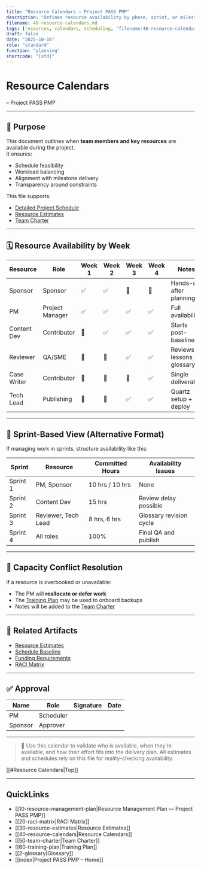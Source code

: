 ```yaml
---
title: "Resource Calendars — Project PASS PMP"
description: "Defines resource availability by phase, sprint, or milestone to align with schedule and workload."
filename: 40-resource-calendars.md
tags: [resources, calendars, scheduling, "filename:40-resource-calendars.md"]
draft: false
date: "2025-10-16"
role: "standard"
function: "planning"
shortcode: "[std]"
---
```


# Resource Calendars
– Project PASS PMP  

---

## 📎 Purpose

This document outlines when **team members and key resources** are available during the project.  
It ensures:
- Schedule feasibility  
- Workload balancing  
- Alignment with milestone delivery  
- Transparency around constraints

This file supports:
- [Detailed Project Schedule](../20-schedule-management/02-detailed-project-schedule.md)  
- [Resource Estimates](30-resource-estimates.md)  
- [Team Charter](50-team-charter.md)

---

## 🗓 Resource Availability by Week

| Resource | Role | Week 1 | Week 2 | Week 3 | Week 4 | Notes |
|----------|------|--------|--------|--------|--------|-------|
| Sponsor | Sponsor | ✅ | ✅ | 🔲 | 🔲 | Hands-off after planning |
| PM | Project Manager | ✅ | ✅ | ✅ | ✅ | Full availability |
| Content Dev | Contributor | 🔲 | ✅ | ✅ | ✅ | Starts post-baseline |
| Reviewer | QA/SME | 🔲 | 🔲 | ✅ | ✅ | Reviews lessons + glossary |
| Case Writer | Contributor | 🔲 | 🔲 | 🔲 | ✅ | Single deliverable |
| Tech Lead | Publishing | 🔲 | 🔲 | ✅ | ✅ | Quartz setup + deploy |

---

## 🧠 Sprint-Based View (Alternative Format)

If managing work in sprints, structure availability like this:

| Sprint | Resource | Committed Hours | Availability Issues |
|--------|----------|------------------|----------------------|
| Sprint 1 | PM, Sponsor | 10 hrs / 10 hrs | None |
| Sprint 2 | Content Dev | 15 hrs | Review delay possible |
| Sprint 3 | Reviewer, Tech Lead | 8 hrs, 6 hrs | Glossary revision cycle |
| Sprint 4 | All roles | 100% | Final QA and publish |

---

## 🔁 Capacity Conflict Resolution

If a resource is overbooked or unavailable:
- The PM will **reallocate or defer work**
- The [Training Plan](60-training-plan.md) may be used to onboard backups
- Notes will be added to the [Team Charter](50-team-charter.md)

---

## 🔁 Related Artifacts

- [Resource Estimates](30-resource-estimates.md)  
- [Schedule Baseline](../20-schedule-management/04-schedule-baseline.md)  
- [Funding Requirements](../30-cost-management-plan/60-Funding-Requirements.md)  
- [RACI Matrix](20-raci-matrix.md)

---

## ✅ Approval

| Name | Role | Signature | Date |
|------|------|-----------|------|
| PM | Scheduler | | |
| Sponsor | Approver | | |

---

> 📌 Use this calendar to validate who is available, when they’re available, and how their effort fits into the delivery plan. All estimates and schedules rely on this file for reality-checking availability.

[[#Resource Calendars|Top]]

---

## QuickLinks
- [[10-resource-management-plan|Resource Management Plan — Project PASS PMP]]
- [[20-raci-matrix|RACI Matrix]]
- [[30-resource-estimates|Resource Estimates]]
- [[40-resource-calendars|Resource Calendars]]
- [[50-team-charter|Team Charter]]
- [[60-training-plan|Training Plan]]
- [[2-glossary|Glossary]]
- [[index|Project PASS PMP – Home]]
